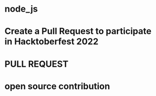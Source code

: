 # node_js
# Create a Pull Request to participate in Hacktoberfest 2022 
# PULL REQUEST
# open source contribution

